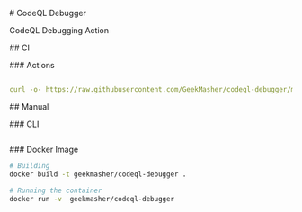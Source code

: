 # CodeQL Debugger

CodeQL Debugging Action

## CI

### Actions

```yml

curl -o- https://raw.githubusercontent.com/GeekMasher/codeql-debugger/main/scripts/install.sh | bash
```

## Manual

### CLI

```bash

```

### Docker Image

```bash
# Building
docker build -t geekmasher/codeql-debugger .

# Running the container
docker run -v  geekmasher/codeql-debugger
```
